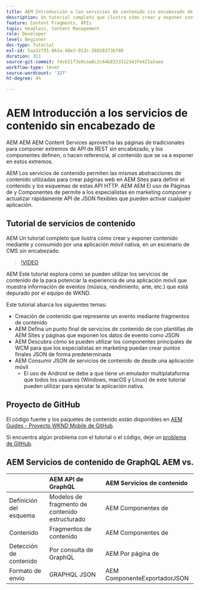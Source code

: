 ```yaml
---
title: AEM Introducción a los servicios de contenido sin encabezado de
description: Un tutorial completo que ilustra cómo crear y exponer contenido mediante AEM sin encabezado.
feature: Content Fragments, APIs
topic: Headless, Content Management
role: Developer
level: Beginner
doc-type: Tutorial
exl-id: 5aa32791-861a-48e3-913c-36028373b788
duration: 311
source-git-commit: f4c621f3a9caa8c2c64b8323312343fe421a5aee
workflow-type: tm+mt
source-wordcount: '327'
ht-degree: 4%

---
```


# AEM Introducción a los servicios de contenido sin encabezado de

AEM AEM AEM Content Services aprovecha las páginas de tradicionales para componer extremos de API de REST sin encabezado, y los componentes definen, o hacen referencia, al contenido que se va a exponer en estos extremos.

AEM Los servicios de contenido permiten las mismas abstracciones de contenido utilizadas para crear páginas web en AEM Sites para definir el contenido y los esquemas de estas API HTTP. AEM AEM El uso de Páginas de y Componentes de permite a los especialistas en marketing componer y actualizar rápidamente API de JSON flexibles que pueden activar cualquier aplicación.

## Tutorial de servicios de contenido

AEM Un tutorial completo que ilustra cómo crear y exponer contenido mediante y consumido por una aplicación móvil nativa, en un escenario de CMS sin encabezado.

>[!VIDEO](https://video.tv.adobe.com/v/28315?quality=12&learn=on)

AEM Este tutorial explora cómo se pueden utilizar los servicios de contenido de la para potenciar la experiencia de una aplicación móvil que muestra información de eventos (música, rendimiento, arte, etc.) que está depurado por el equipo de WKND.

Este tutorial abarca los siguientes temas:

* Creación de contenido que represente un evento mediante fragmentos de contenido
* AEM Defina un punto final de servicios de contenido de con plantillas de AEM Sites y páginas que exponen los datos de evento como JSON
* AEM Descubra cómo se pueden utilizar los componentes principales de WCM para que los especialistas en marketing puedan crear puntos finales JSON de forma predeterminada
* AEM Consumir JSON de servicios de contenido de desde una aplicación móvil
   * El uso de Android se debe a que tiene un emulador multiplataforma que todos los usuarios (Windows, macOS y Linux) de este tutorial pueden utilizar para ejecutar la aplicación nativa.

## Proyecto de GitHub

El código fuente y los paquetes de contenido están disponibles en [AEM Guides - Proyecto WKND Mobile de GitHub](https://github.com/adobe/aem-guides-wknd-mobile).

Si encuentra algún problema con el tutorial o el código, deje un [problema de GitHub](https://github.com/adobe/aem-guides-wknd-mobile/issues).

## AEM Servicios de contenido de GraphQL AEM vs.

|                                | AEM API de GraphQL | AEM Servicios de contenido |
|--------------------------------|:-----------------|:---------------------|
| Definición del esquema | Modelos de fragmento de contenido estructurado | AEM Componentes de |
| Contenido | Fragmentos de contenido | AEM Componentes de |
| Detección de contenido | Por consulta de GraphQL | AEM Por página de |
| Formato de envío | GRAPHQL JSON | AEM ComponenteExportadorJSON |
